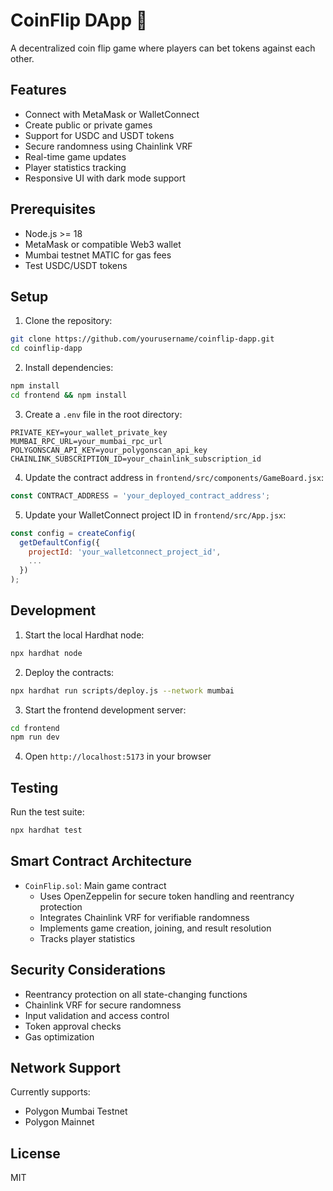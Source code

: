 # CoinFlip DApp 🎲

A decentralized coin flip game where players can bet tokens against each other.

## Features

- Connect with MetaMask or WalletConnect
- Create public or private games
- Support for USDC and USDT tokens
- Secure randomness using Chainlink VRF
- Real-time game updates
- Player statistics tracking
- Responsive UI with dark mode support

## Prerequisites

- Node.js >= 18
- MetaMask or compatible Web3 wallet
- Mumbai testnet MATIC for gas fees
- Test USDC/USDT tokens

## Setup

1. Clone the repository:
```bash
git clone https://github.com/yourusername/coinflip-dapp.git
cd coinflip-dapp
```

2. Install dependencies:
```bash
npm install
cd frontend && npm install
```

3. Create a `.env` file in the root directory:
```env
PRIVATE_KEY=your_wallet_private_key
MUMBAI_RPC_URL=your_mumbai_rpc_url
POLYGONSCAN_API_KEY=your_polygonscan_api_key
CHAINLINK_SUBSCRIPTION_ID=your_chainlink_subscription_id
```

4. Update the contract address in `frontend/src/components/GameBoard.jsx`:
```javascript
const CONTRACT_ADDRESS = 'your_deployed_contract_address';
```

5. Update your WalletConnect project ID in `frontend/src/App.jsx`:
```javascript
const config = createConfig(
  getDefaultConfig({
    projectId: 'your_walletconnect_project_id',
    ...
  })
);
```

## Development

1. Start the local Hardhat node:
```bash
npx hardhat node
```

2. Deploy the contracts:
```bash
npx hardhat run scripts/deploy.js --network mumbai
```

3. Start the frontend development server:
```bash
cd frontend
npm run dev
```

4. Open `http://localhost:5173` in your browser

## Testing

Run the test suite:
```bash
npx hardhat test
```

## Smart Contract Architecture

- `CoinFlip.sol`: Main game contract
  - Uses OpenZeppelin for secure token handling and reentrancy protection
  - Integrates Chainlink VRF for verifiable randomness
  - Implements game creation, joining, and result resolution
  - Tracks player statistics

## Security Considerations

- Reentrancy protection on all state-changing functions
- Chainlink VRF for secure randomness
- Input validation and access control
- Token approval checks
- Gas optimization

## Network Support

Currently supports:
- Polygon Mumbai Testnet
- Polygon Mainnet

## License

MIT

